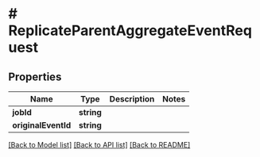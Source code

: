 # # ReplicateParentAggregateEventRequest

## Properties

Name | Type | Description | Notes
------------ | ------------- | ------------- | -------------
**jobId** | **string** |  |
**originalEventId** | **string** |  |

[[Back to Model list]](../../README.md#models) [[Back to API list]](../../README.md#endpoints) [[Back to README]](../../README.md)
